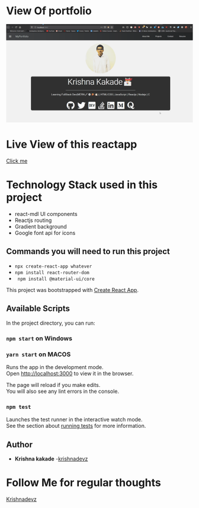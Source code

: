 # View Of portfolio
<img src="https://github.com/krishnadevz/ReactPortfolio/blob/master/portfolio.gif" alt="one">


# Live View of this reactapp
<a href="https://npmiam.firebaseapp.com/" target="_blank">Click me</a>

# Technology Stack used in this project 
* react-mdl UI components
* Reactjs routing
* Gradient background
* Google font api for icons





## Commands you will need to run this project
* `npx create-react-app whatever`
* `npm install react-router-dom`
* ` npm install @material-ui/core`


This project was bootstrapped with [Create React App](https://github.com/facebook/create-react-app).

## Available Scripts

In the project directory, you can run:

### `npm start` on Windows
### `yarn start` on MACOS

Runs the app in the development mode.<br />
Open [http://localhost:3000](http://localhost:3000) to view it in the browser.

The page will reload if you make edits.<br />
You will also see any lint errors in the console.

### `npm test`

Launches the test runner in the interactive watch mode.<br />
See the section about [running tests](https://facebook.github.io/create-react-app/docs/running-tests) for more information.

## Author

* **Krishna kakade** -[krishnadevz](https://www.github.com/krishnadevz)

# Follow Me for regular thoughts 
<a href="https://twitter.com/krishnadevz" target="_blank">Krishnadevz</a>
